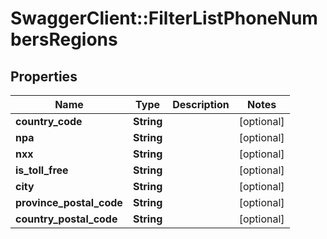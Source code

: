 # SwaggerClient::FilterListPhoneNumbersRegions

## Properties
Name | Type | Description | Notes
------------ | ------------- | ------------- | -------------
**country_code** | **String** |  | [optional] 
**npa** | **String** |  | [optional] 
**nxx** | **String** |  | [optional] 
**is_toll_free** | **String** |  | [optional] 
**city** | **String** |  | [optional] 
**province_postal_code** | **String** |  | [optional] 
**country_postal_code** | **String** |  | [optional] 


